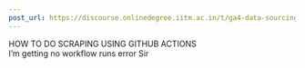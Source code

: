 ```yaml
---
post_url: https://discourse.onlinedegree.iitm.ac.in/t/ga4-data-sourcing-discussion-thread-tds-jan-2025/165959/239
---
```

HOW TO DO SCRAPING USING GITHUB ACTIONS  
I’m getting no workflow runs error Sir
